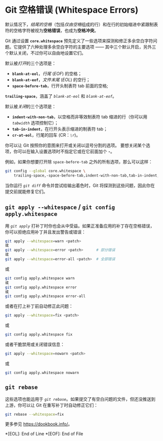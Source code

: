# Git 空格错误 (Whitespace Errors)

默认情况下，*结尾的空格*（包括*仅由空格*组成的行）和在行的初始缩进中紧跟制表符的空格字符被视为**空格错误**，也成为**空格冲突**。

Git 通过设置 **`core.whitespace`** 预先定义了一些选项来探测和修正多余空白字符问题。它提供了六种处理多余空白字符的主要选项 —— 其中三个默认开启，另外三个默认关闭，不过你可以自由地设置它们。

默认被*打开*的三个选项是：

- **`blank-at-eol`**，*行尾* (*EOF*) 的空格；
- **`blank-at-eof`**，*文件末尾* (*EOL*) 的空行；
- **`space-before-tab`**，行开头制表符 tab 前面的空格;

**`trailing-space`**，涵盖了 *`blank-at-eol`* 和 *`blank-at-eof`*。

默认被*关闭*的三个选项是：

- **`indent-with-non-tab`**，以空格而非等效制表符 tab 缩进的行（你可以用 *`tabwidth`* 选项控制它）；
- **`tab-in-indent`**，在行开头表示缩进的制表符 tab；
- **`cr-at-eol`**，行尾的回车 (CR：*`\r`*)。

你可以让 Git 按照你的意图来打开或关闭以逗号分割的选项。
要想关闭某个选项，你可以在输入设置选项时不指定它或在它前面加个 **`-`**。

例如，如果你想要打开除 `space-before-tab` 之外的所有选项，那么可以这样：

```bash
git config --global core.whitespace \
    trailing-space,-space-before-tab,indent-with-non-tab,tab-in-indent,cr-at-eol
```

当你运行 *`git diff`* 命令并尝试给输出着色时，Git 将探测到这些问题，因此你在提交前就能修复它们。

## `git apply --whitespace` / `git config apply.whitespace`

用 *`git apply`* 打补丁时你也会从中受益。如果正准备应用的补丁存在空格错误，你可以拒绝应用补丁并且发出警告或错误：

```bash
git apply --whitespace=warn <patch>
或
git apply --whitespace=error <patch>      # 部分错误
或
git apply --whitespace=error-all <patch>  # 全部错误
```

或

```bash
git config apply.whitespace warn
或
git config apply.whitespace error
或
git config apply.whitespace error-all
```

或者在打上补丁前自动修正此问题：

```bash
git apply --whitespace=fix <patch>
```

或

```bash
git config apply.whitespace fix
```

或者干脆禁用或关闭错误信息：

```bash
git apply --whitespace=nowarn <patch>
```

或

```bash
git config apply.whitespace nowarn
```

## `git rebase`

这些选项也能运用于 *`git rebase`*。如果提交了有空白问题的文件，但还没推送到上游，你可以让 Git 在重写补丁时自动修正它们：

```bash
git rebase --whitespace=fix
```

更多参见 <https://dookbook.info/>。

*[EOL]: End of Line
*[EOF]: End of File
